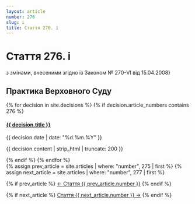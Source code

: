 ```yaml
---
layout: article
number: 276
slug: i
title: Стаття 276. і
---
```


# Стаття 276. і

з змінами, внесеними згідно із Законом № 270-VI від 15.04.2008}

## Практика Верховного Суду

<div class="decisions-container">
{% for decision in site.decisions %}
  {% if decision.article_numbers contains 276 %}
    <div class="decision-item">
      <h4><a href="{{ decision.url }}">{{ decision.title }}</a></h4>
      <p class="decision-date">{{ decision.date | date: "%d.%m.%Y" }}</p>
      <p class="decision-excerpt">{{ decision.content | strip_html | truncate: 200 }}</p>
    </div>
  {% endif %}
{% endfor %}
</div>

<div class="article-navigation">
  {% assign prev_article = site.articles | where: "number", 275 | first %}
  {% assign next_article = site.articles | where: "number", 277 | first %}
  
  {% if prev_article %}
    <a href="{{ prev_article.url }}" class="prev-article">← Стаття {{ prev_article.number }}</a>
  {% endif %}
  
  {% if next_article %}
    <a href="{{ next_article.url }}" class="next-article">Стаття {{ next_article.number }} →</a>
  {% endif %}
</div>
